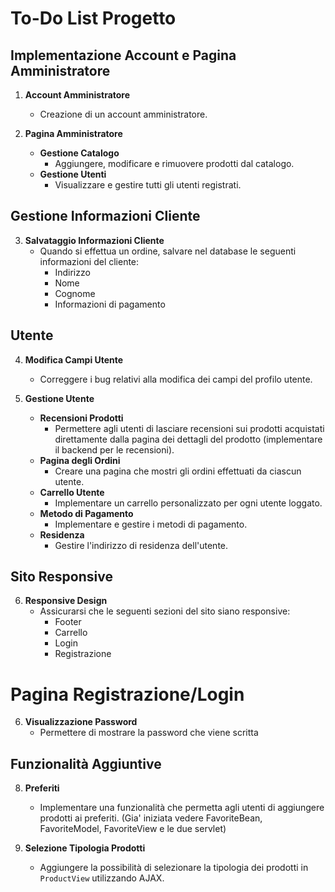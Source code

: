 # To-Do List Progetto

## Implementazione Account e Pagina Amministratore

1. **Account Amministratore**
   - Creazione di un account amministratore.

2. **Pagina Amministratore**
   - **Gestione Catalogo**
     - Aggiungere, modificare e rimuovere prodotti dal catalogo.
   - **Gestione Utenti**
     - Visualizzare e gestire tutti gli utenti registrati.

## Gestione Informazioni Cliente

3. **Salvataggio Informazioni Cliente**
   - Quando si effettua un ordine, salvare nel database le seguenti informazioni del cliente:
     - Indirizzo
     - Nome
     - Cognome
     - Informazioni di pagamento

## Utente

4. **Modifica Campi Utente**
   - Correggere i bug relativi alla modifica dei campi del profilo utente.

5. **Gestione Utente**
   - **Recensioni Prodotti**
     - Permettere agli utenti di lasciare recensioni sui prodotti acquistati direttamente dalla pagina dei dettagli del prodotto (implementare il backend per le recensioni).
   - **Pagina degli Ordini**
     - Creare una pagina che mostri gli ordini effettuati da ciascun utente.
   - **Carrello Utente**
     - Implementare un carrello personalizzato per ogni utente loggato.
   - **Metodo di Pagamento**
     - Implementare e gestire i metodi di pagamento.
   - **Residenza**
     - Gestire l'indirizzo di residenza dell'utente.

## Sito Responsive

6. **Responsive Design**
   - Assicurarsi che le seguenti sezioni del sito siano responsive:
     - Footer
     - Carrello
     - Login
     - Registrazione

# Pagina Registrazione/Login

6. **Visualizzazione Password**
    - Permettere di mostrare la password che viene scritta

## Funzionalità Aggiuntive

8. **Preferiti**
   - Implementare una funzionalità che permetta agli utenti di aggiungere prodotti ai preferiti. (Gia' iniziata vedere FavoriteBean, FavoriteModel, FavoriteView e le due servlet)


9. **Selezione Tipologia Prodotti**
   - Aggiungere la possibilità di selezionare la tipologia dei prodotti in `ProductView` utilizzando AJAX.
